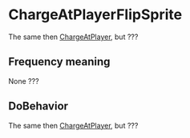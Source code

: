 # ChargeAtPlayerFlipSprite
The same then [ChargeAtPlayer](ChargeAtPlayer.md), but ???

## Frequency meaning
None ???

## DoBehavior
The same then [ChargeAtPlayer](ChargeAtPlayer.md), but ???